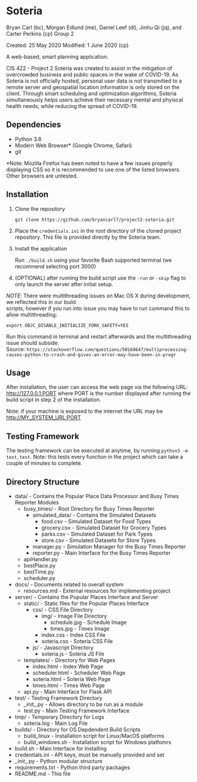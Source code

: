 # Soteria
Bryan Carl (bc), Morgan Edlund (me), Daniel Leef (dl), Jinhu Qi (jq), and Carter Perkins (cp)
Group 2

Created: 25 May 2020
Modified: 1 June 2020 (cp)

A web-based, smart planning application.

CIS 422 - Project 2
Soteria was created to assist in the mitigation of overcrowded business and public spaces in the wake of COVID-19. As Soteria is not officially hosted, personal user data is not transmitted to a remote server and geospatial location information is only stored on the client. Through smart scheduling and optimization algorithms, Soteria simultaneously helps users achieve their necessary mental and phyiscal health needs, while reducing the spread of COVID-19.

## Dependencies
* Python 3.6
* Modern Web Browser* (Google Chrome, Safari)
* git

*Note: Mozilla Firefox has been noted to have a few issues properly displaying CSS so it is recommended to use one of the listed browsers. Other browsers are untested.

## Installation

1. Clone the repository

    `git clone https://github.com/bryancarl7/project2-soteria.git`

2. Place the `credentials.ini` in the root directory of the cloned project repository. This file is provided directly by the Soteria team.

3. Install the application

    Run `./build.sh` using your favorite Bash supported terminal (we recommend selecting port 3000)

4. (OPTIONAL) after running the build script use the `-run` or `-skip` flag to only launch the server after initial setup.

_NOTE_: There were multithreading issues on Mac OS X during development, we reflected this in our build<br>
scripts, however if you run into issue you may have to run command this to allow multithreading: <br>

`export OBJC_DISABLE_INITIALIZE_FORK_SAFETY=YES`

Run this command in terminal and restart afterwards and the multithreading issue should subside. <br>
Source: `https://stackoverflow.com/questions/50168647/multiprocessing-causes-python-to-crash-and-gives-an-error-may-have-been-in-progr`

## Usage

After installation, the user can access the web page via the following URL:
<http://127.0.0.1:PORT> where PORT is the number displayed after running the build script in step 2 of the installation. 

Note: if your machine is exposed to the internet the URL may be <http://MY_SYSTEM_URL:PORT>

## Testing Framework

The testing framework can be executed at anytime, by running `python3 -m test.test`. Note: this tests every function in the project which can take a couple of minutes to complete.

## Directory Structure
* data/ - Contains the Popular Place Data Processor and Busy Times Reporter Modules
    * busy_times/ - Root Directory for Busy Times Reporter
        * simulated_data/ - Contains the Simulated Datasets
            * food.csv - Simulated Dataset for Food Types
            * grocery.csv - Simulated Dataset for Grocery Types
            * parks.csv - Simulated Dataset for Park Types
            * store.csv - Simulated Datasets for Store Types
        * manager.py - Simulation Manager for the Busy Times Reporter
        * reporter.py - Main Interface for the Busy Times Reporter
    * apiHandler.py
    * bestPlace.py
    * bestTime.py
    * scheduler.py
* docs/ - Documents related to overall system
    * resources.md - External resources for implementing project
* server/ - Contains the Popular Places Interface and Server
    * static/ - Static files for the Popular Places Interface
        * css/ - CSS File Directory
            * img/ - Image File Directory
                * schedule.jpg - Schedule Image
                * times.jpg - Times Image
            * index.css - Index CSS File
            * soteria.css - Soteria CSS File
        * js/ - Javascript Directory
            * soteria.js - Soteria JS File
    * templates/ - Directory for Web Pages
        * index.html - Index Web Page
        * scheduler.html - Scheduler Web Page
        * soteria.html - Soteria Web Page
        * times.html - Times Web Page
    * api.py - Main Interface for Flask API 
* test/ - Testing Framework Directory
    * _\_init_\_.py - Allows directory to be run as a module
    * test.py - Main Testing Framework Interface
* tmp/ - Temporary Directory for Logs
    * soteria.log - Main Log File
* builds/ - Directory for OS Depdendent Build Scripts
    * build_linux - Installation script for Linux/MacOS platforms
    * build_windows.sh - Installation script for Windows platfomrs
* build.sh - Main Interface for Installing
* credentials.ini - API keys, must be manually provided and set
* _\_init_\_.py - Python modular structure
* requirements.txt - Python third party packages
* README.md - This file
